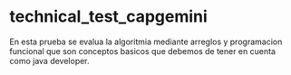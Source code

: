 # technical_test_capgemini
En esta prueba se evalua la algoritmia mediante arreglos y programacion funcional que son conceptos basicos que debemos de tener en cuenta como java developer.
